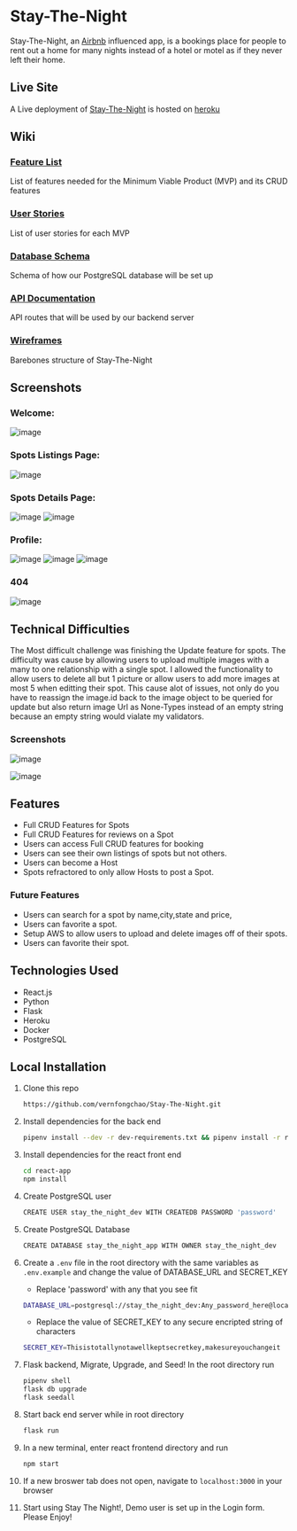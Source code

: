 # Stay-The-Night

Stay-The-Night, an [Airbnb](https://www.airbnb.com/) influenced app, is a bookings place for people to rent out a home for many nights instead of a hotel or motel as if they never left their home.

## Live Site

A Live deployment of [Stay-The-Night](https://stay-the-night.herokuapp.com/) is hosted on [heroku](https://heroku.com)

## Wiki

### [Feature List](https://github.com/vernfongchao/Stay-The-Night/wiki/MVP-Feature-List)

List of features needed for the Minimum Viable Product (MVP) and its CRUD features

### [User Stories](https://github.com/vernfongchao/Stay-The-Night/wiki/User-Stories)

List of user stories for each MVP

### [Database Schema](https://github.com/vernfongchao/Stay-The-Night/wiki/Database-Schema)

Schema of how our PostgreSQL database will be set up

### [API Documentation](https://github.com/vernfongchao/Stay-The-Night/wiki/API-Documentation)

API routes that will be used by our backend server

### [Wireframes](https://github.com/vernfongchao/Stay-The-Night/wiki/Wireframes)

Barebones structure of Stay-The-Night


## Screenshots

### Welcome:

![image](https://user-images.githubusercontent.com/91238232/159190707-efa616ea-8a3c-4c5b-8d4e-5399eed9d894.png)

### Spots Listings Page:

![image](https://user-images.githubusercontent.com/91238232/159190714-4b7be05d-aa1b-495f-981a-fe03681a33d2.png)

### Spots Details Page:

![image](https://user-images.githubusercontent.com/91238232/159190722-d903a69d-8d43-44b4-8224-93c89e6711f1.png)
![image](https://user-images.githubusercontent.com/91238232/163907497-50473044-f7d5-40f3-b717-fa09875fc350.png)

### Profile:
![image](https://user-images.githubusercontent.com/91238232/163907608-e8663910-1f48-4fbe-bb0c-8ed2a5a5a090.png)
![image](https://user-images.githubusercontent.com/91238232/163907645-b43c4f62-1b60-43f5-a787-c4666b90c911.png)
![image](https://user-images.githubusercontent.com/91238232/163907689-a856b905-da1f-42dc-ab9c-33ae9b8399d0.png)

### 404

![image](https://user-images.githubusercontent.com/91238232/159443700-e0933879-4a2e-472b-934a-72b80ca42ecd.png)

## Technical Difficulties

The Most difficult challenge was finishing the Update feature for spots. The difficulty was cause by allowing users to upload multiple images with a many to one relationship with a single spot. I allowed the functionality to allow users to delete all but 1 picture or allow users to add more images at most 5 when editting their spot. This cause alot of issues, not only do you have to reassign the image.id back to the image object to be queried for update but also return image Url as None-Types instead of an empty string because an empty string would vialate my validators.

### Screenshots

![image](https://user-images.githubusercontent.com/91238232/159190831-aed62a13-b1f0-4fcf-ba00-d04c8b533d88.png)

![image](https://user-images.githubusercontent.com/91238232/159190873-1d498970-920b-493f-9f97-84f29683e95d.png)

## Features

- Full CRUD Features for Spots
- Full CRUD Features for reviews on a Spot
- Users can access Full CRUD features for booking
- Users can see their own listings of spots but not others.
- Users can become a Host
- Spots refractored to only allow Hosts to post a Spot.

### Future Features

- Users can search for a spot by name,city,state and price,
- Users can favorite a spot.
- Setup AWS to allow users to upload and delete images off of their spots.
- Users can favorite their spot.

## Technologies Used

- React.js
- Python
- Flask
- Heroku
- Docker
- PostgreSQL

## Local Installation

1. Clone this repo

   ```bash
   https://github.com/vernfongchao/Stay-The-Night.git
   ```

2. Install dependencies for the back end

   ```bash
   pipenv install --dev -r dev-requirements.txt && pipenv install -r requirements.txt
   ```

3. Install dependencies for the react front end
   ```bash
   cd react-app
   npm install
   ```
4. Create PostgreSQL user

   ```bash
   CREATE USER stay_the_night_dev WITH CREATEDB PASSWORD 'password'
   ```

5. Create PostgreSQL Database

   ```bash
   CREATE DATABASE stay_the_night_app WITH OWNER stay_the_night_dev
   ```

6. Create a `.env` file in the root directory with the same variables as `.env.example` and change the value of DATABASE_URL and SECRET_KEY

   - Replace 'password' with any that you see fit

   ```bash
   DATABASE_URL=postgresql://stay_the_night_dev:Any_password_here@localhost/stay_the_night_app
   ```

   - Replace the value of SECRET_KEY to any secure encripted string of characters

   ```bash
   SECRET_KEY=Thisistotallynotawellkeptsecretkey,makesureyouchangeit
   ```

7. Flask backend, Migrate, Upgrade, and Seed! In the root directory run

   ```bash
   pipenv shell
   flask db upgrade
   flask seedall
   ```

8. Start back end server while in root directory

   ```bash
   flask run
   ```

9. In a new terminal, enter react frontend directory and run

   ```bash
   npm start
   ```

10. If a new broswer tab does not open, navigate to `localhost:3000` in your browser

11. Start using Stay The Night!, Demo user is set up in the Login form. Please Enjoy!
